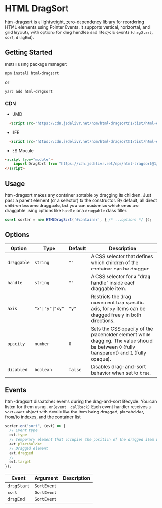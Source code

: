 # HTML DragSort

html-dragsort is a lightweight, zero-dependency library for reordering HTML elements using Pointer Events. It supports vertical, horizontal, and grid layouts, with options for drag handles and lifecycle events (`dragStart`, `sort`, `dragEnd`).

## Getting Started

Install using package manager:
```sh
npm install html-dragsort
```
or
```sh
yard add html-dragsort
```
### CDN

- UMD
```html
  <script src="https://cdn.jsdelivr.net/npm/html-dragsort@1/dist/html-dragsort.umd.min.js"></script>
```
- IIFE
```html
  <script src="https://cdn.jsdelivr.net/npm/html-dragsort@1/dist/html-dragsort.iife.min.js"></script>
```
- ES Module
```html
<script type="module">
    import DragSort from "https://cdn.jsdelivr.net/npm/html-dragsort@1/dist/html-dragsort.esm.min.js";
</script>
```
## Usage

html-dragsort makes any container sortable by dragging its children. Just pass a parent element (or a selector) to the constructor. By default, all direct children become draggable, but you can customize which ones are draggable using options like `handle` or a `draggable` class filter.

```javascript
const sorter = new HTMLDragSort('#container', { /* ...options */ });
```
## Options

| Option      | Type             | Default | Description                                                                                                                             |
|-------------|------------------|---------|-----------------------------------------------------------------------------------------------------------------------------------------|
| `draggable` | `string`         | `""`    | A CSS selector that defines which children of the container can be dragged.                                                             |
| `handle`    | `string`         | `""`    | A CSS selector for a "drag handle" inside each draggable item.                                                                          |
| `axis`      | `"x"\|"y"\|"xy"` | `"y"`   | Restricts the drag movement to a specific axis, for `xy` items can be dragged freely in both directions.                                |
| `opacity`   | `number`         | `0`     | Sets the CSS opacity of the placeholder element while dragging. The value should be between 0 (fully transparent) and 1 (fully opaque). |
| `disabled`  | `boolean`        | `false` | Disables drag-and-sort behavior when set to `true`.                                                                                     |

## Events

html-dragsort dispatches events during the drag-and-sort lifecycle. You can listen for them using `.on(event, callback)`
Each event handler receives a `SortEvent` object with details like the item being dragged, placeholder, from/to indexes, and the container list.
```javascript
sorter.on("sort", (evt) => {
  // Event type
  evt.type
  // Temporary element that occupies the position of the dragged item while sorting.
  evt.placeholder
  // Dragged element
  evt.dragged
  // 
  evt.target
});
```


| Event       | Argument    | Description |
|-------------|-------------|-------------|
| `dragStart` | `SortEvent` | 
| `sort`      | `SortEvent` |
| `dragEnd`   | `SortEvent` | 
